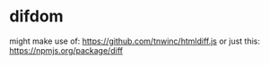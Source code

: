 difdom
======


might make use of:  https://github.com/tnwinc/htmldiff.js
    or just this:   https://npmjs.org/package/diff